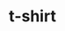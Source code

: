 ---
layout: smileys&emotion
title: t-shirt
emoji: t_shirt
permalink: 👕.html
image: assets/img/3moji/t_shirt.png
---